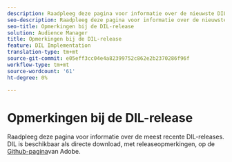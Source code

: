 ```yaml
---
description: Raadpleeg deze pagina voor informatie over de nieuwste DIL-releases
seo-description: Raadpleeg deze pagina voor informatie over de nieuwste DIL-releases
seo-title: Opmerkingen bij de DIL-release
solution: Audience Manager
title: Opmerkingen bij de DIL-release
feature: DIL Implementation
translation-type: tm+mt
source-git-commit: e05eff3cc04e4a82399752c862e2b2370286f96f
workflow-type: tm+mt
source-wordcount: '61'
ht-degree: 0%

---
```



# Opmerkingen bij de DIL-release

Raadpleeg deze pagina voor informatie over de meest recente DIL-releases. DIL is beschikbaar als directe download, met releaseopmerkingen, op de [Github-pagina](https://github.com/Adobe-Marketing-Cloud/dil/releases)van Adobe.

